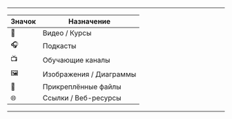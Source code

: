 
---

| Значок | Назначение |
|-------|-----------|
| 🎥 | Видео / Курсы |
| 🎧 | Подкасты |
| 📺 | Обучающие каналы |
| 🖼️ | Изображения / Диаграммы |
| 📎 | Прикреплённые файлы |
| 🌐 | Ссылки / Веб-ресурсы |

---

